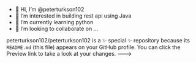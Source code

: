 - 👋 Hi, I’m @peterturkson102
- 👀 I’m interested in building rest api using Java
- 🌱 I’m currently learning python
- 💞️ I’m looking to collaborate on ...

peterturkson102/peterturkson102 is a ✨ special ✨ repository because its `README.md` (this file) appears on your GitHub profile.
You can click the Preview link to take a look at your changes.
--->

